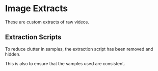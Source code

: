 # Image Extracts

These are custom extracts of raw videos.

## Extraction Scripts

To reduce clutter in samples, the extraction script has been removed and hidden.

This is also to ensure that the samples used are consistent.